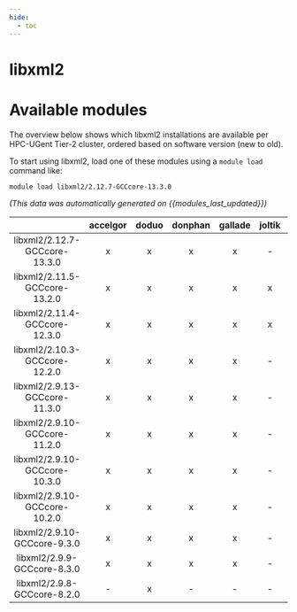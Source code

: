 ```yaml
---
hide:
  - toc
---
```


libxml2
=======

# Available modules


The overview below shows which libxml2 installations are available per HPC-UGent Tier-2 cluster, ordered based on software version (new to old).

To start using libxml2, load one of these modules using a `module load` command like:

```shell
module load libxml2/2.12.7-GCCcore-13.3.0
```

*(This data was automatically generated on {{modules_last_updated}})*  

| |accelgor|doduo|donphan|gallade|joltik|shinx|skitty|
| :---: | :---: | :---: | :---: | :---: | :---: | :---: | :---: |
|libxml2/2.12.7-GCCcore-13.3.0|x|x|x|x|-|x|x|
|libxml2/2.11.5-GCCcore-13.2.0|x|x|x|x|x|x|x|
|libxml2/2.11.4-GCCcore-12.3.0|x|x|x|x|x|x|x|
|libxml2/2.10.3-GCCcore-12.2.0|x|x|x|x|-|x|-|
|libxml2/2.9.13-GCCcore-11.3.0|x|x|x|x|-|x|-|
|libxml2/2.9.10-GCCcore-11.2.0|x|x|x|x|-|x|-|
|libxml2/2.9.10-GCCcore-10.3.0|x|x|x|x|-|-|-|
|libxml2/2.9.10-GCCcore-10.2.0|x|x|x|x|-|-|-|
|libxml2/2.9.10-GCCcore-9.3.0|x|x|x|x|-|-|-|
|libxml2/2.9.9-GCCcore-8.3.0|x|x|x|x|-|-|-|
|libxml2/2.9.8-GCCcore-8.2.0|-|x|-|-|-|-|-|
